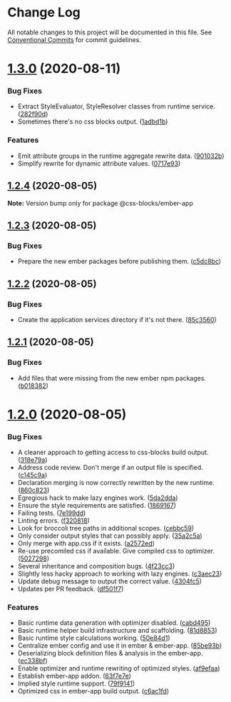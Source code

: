 # Change Log

All notable changes to this project will be documented in this file.
See [Conventional Commits](https://conventionalcommits.org) for commit guidelines.

# [1.3.0](https://github.com/linkedin/css-blocks/tree/master/packages/%40css-blocks/ember-app/compare/v1.2.4...v1.3.0) (2020-08-11)


### Bug Fixes

* Extract StyleEvaluator, StyleResolver classes from runtime service. ([282f90d](https://github.com/linkedin/css-blocks/tree/master/packages/%40css-blocks/ember-app/commit/282f90de9714b36e1b5fdbbdff422005d5ccd257))
* Sometimes there's no css blocks output. ([1adbd1b](https://github.com/linkedin/css-blocks/tree/master/packages/%40css-blocks/ember-app/commit/1adbd1b42c4bb916d6ea8a2c719acd7a99f2d9eb))


### Features

* Emit attribute groups in the runtime aggregate rewrite data. ([901032b](https://github.com/linkedin/css-blocks/tree/master/packages/%40css-blocks/ember-app/commit/901032b940ce4c8ce9ec5af578359bf94e7ae616))
* Simplify rewrite for dynamic attribute values. ([0717e93](https://github.com/linkedin/css-blocks/tree/master/packages/%40css-blocks/ember-app/commit/0717e9365095e49f34857aaa373e8bc0fb69a492))





## [1.2.4](https://github.com/linkedin/css-blocks/tree/master/packages/%40css-blocks/ember-app/compare/v1.2.3...v1.2.4) (2020-08-05)

**Note:** Version bump only for package @css-blocks/ember-app





## [1.2.3](https://github.com/linkedin/css-blocks/tree/master/packages/%40css-blocks/ember-app/compare/v1.2.2...v1.2.3) (2020-08-05)


### Bug Fixes

* Prepare the new ember packages before publishing them. ([c5dc8bc](https://github.com/linkedin/css-blocks/tree/master/packages/%40css-blocks/ember-app/commit/c5dc8bc1e2fc5be413fcdf3fcfff67919a2620f6))





## [1.2.2](https://github.com/linkedin/css-blocks/tree/master/packages/%40css-blocks/ember-app/compare/v1.2.1...v1.2.2) (2020-08-05)


### Bug Fixes

* Create the application services directory if it's not there. ([85c3560](https://github.com/linkedin/css-blocks/tree/master/packages/%40css-blocks/ember-app/commit/85c3560d843fc3e58160a03be5e592aaf9fb5ee4))





## [1.2.1](https://github.com/linkedin/css-blocks/tree/master/packages/%40css-blocks/ember-app/compare/v1.2.0...v1.2.1) (2020-08-05)


### Bug Fixes

* Add files that were missing from the new ember npm packages. ([b018382](https://github.com/linkedin/css-blocks/tree/master/packages/%40css-blocks/ember-app/commit/b0183828bcbf5e0389d05dcdfca2db0e6a320bb8))





# [1.2.0](https://github.com/linkedin/css-blocks/tree/master/packages/%40css-blocks/ember-app/compare/v1.1.2...v1.2.0) (2020-08-05)


### Bug Fixes

* A cleaner approach to getting access to css-blocks build output. ([318e79a](https://github.com/linkedin/css-blocks/tree/master/packages/%40css-blocks/ember-app/commit/318e79a000dde66f3642ba27bb3c879d49cfb7e0))
* Address code review. Don't merge if an output file is specified. ([c145c9a](https://github.com/linkedin/css-blocks/tree/master/packages/%40css-blocks/ember-app/commit/c145c9a1bf0cf1e62a8b14748d5d5a6f16ac2e38))
* Declaration merging is now correctly rewritten by the new runtime. ([860c823](https://github.com/linkedin/css-blocks/tree/master/packages/%40css-blocks/ember-app/commit/860c823bd09e0eedd5a6aecad22caae27704550c))
* Egregious hack to make lazy engines work. ([5da2dda](https://github.com/linkedin/css-blocks/tree/master/packages/%40css-blocks/ember-app/commit/5da2dda124499ff1b543ca79dd44a2b03eede0ba))
* Ensure the style requirements are satisfied. ([1869167](https://github.com/linkedin/css-blocks/tree/master/packages/%40css-blocks/ember-app/commit/18691678c6e5a71140b97bc3d3aaface92796f29))
* Failing tests. ([7e199dd](https://github.com/linkedin/css-blocks/tree/master/packages/%40css-blocks/ember-app/commit/7e199ddd601e5de94a6aa47bbf2fd0bc0309fa89))
* Linting errors. ([f320818](https://github.com/linkedin/css-blocks/tree/master/packages/%40css-blocks/ember-app/commit/f320818491d4abcde8aa227ee032738db817e18a))
* Look for broccoli tree paths in additional scopes. ([cebbc59](https://github.com/linkedin/css-blocks/tree/master/packages/%40css-blocks/ember-app/commit/cebbc59a8e5e0b8eb0c969755e8278934997063f))
* Only consider output styles that can possibly apply. ([35a2c5a](https://github.com/linkedin/css-blocks/tree/master/packages/%40css-blocks/ember-app/commit/35a2c5a6316ec026bb3114fec0f9500b2bb19e2f))
* Only merge with app.css if it exists. ([a2572ed](https://github.com/linkedin/css-blocks/tree/master/packages/%40css-blocks/ember-app/commit/a2572ed3944a8cd6ea9ee3a55aa7114a3eedb84b))
* Re-use precomiled css if available. Give compiled css to optimizer. ([5027298](https://github.com/linkedin/css-blocks/tree/master/packages/%40css-blocks/ember-app/commit/502729859c7768daecceaab276d4cdfa80b24e63))
* Several inheritance and composition bugs. ([4f23cc3](https://github.com/linkedin/css-blocks/tree/master/packages/%40css-blocks/ember-app/commit/4f23cc30774f954938af23821174f112bc9475a6))
* Slightly less hacky approach to working with lazy engines. ([c3aec23](https://github.com/linkedin/css-blocks/tree/master/packages/%40css-blocks/ember-app/commit/c3aec232bd42a58f3811310a71630264598ca865))
* Update debug message to output the correct value. ([4304fc5](https://github.com/linkedin/css-blocks/tree/master/packages/%40css-blocks/ember-app/commit/4304fc509eecbc4d99da62f834cb8f27bee4e27d))
* Updates per PR feedback. ([df501f7](https://github.com/linkedin/css-blocks/tree/master/packages/%40css-blocks/ember-app/commit/df501f76a20afe0b0e5b1d9c69877060f257239c))


### Features

* Basic runtime data generation with optimizer disabled. ([cabd495](https://github.com/linkedin/css-blocks/tree/master/packages/%40css-blocks/ember-app/commit/cabd4957881662c1b7d383c8e173c168c4887f0c))
* Basic runtime helper build infrastructure and scaffolding. ([81d8853](https://github.com/linkedin/css-blocks/tree/master/packages/%40css-blocks/ember-app/commit/81d885340087a627c5b31e20682c37f5d17aed06))
* Basic runtime style calculations working. ([50e84d1](https://github.com/linkedin/css-blocks/tree/master/packages/%40css-blocks/ember-app/commit/50e84d118e8e4a413869589fd85bd78db582c06a))
* Centralize ember config and use it in ember & ember-app. ([85be93b](https://github.com/linkedin/css-blocks/tree/master/packages/%40css-blocks/ember-app/commit/85be93bec7ce0cea26d12eadbf9822ebeab79a6c))
* Deserializing block definition files & analysis in the ember-app. ([ec338bf](https://github.com/linkedin/css-blocks/tree/master/packages/%40css-blocks/ember-app/commit/ec338bf95ff214fcdaa52b619005d6cf36451801))
* Enable optimizer and runtime rewriting of optimized styles. ([af9efaa](https://github.com/linkedin/css-blocks/tree/master/packages/%40css-blocks/ember-app/commit/af9efaaefec64fee3f3643d7acdaad3b756dc8ac))
* Establish ember-app addon. ([63f7e7e](https://github.com/linkedin/css-blocks/tree/master/packages/%40css-blocks/ember-app/commit/63f7e7ef9ae47e3e51570dbf53f5625deb045ed7))
* Implied style runtime support. ([79f9141](https://github.com/linkedin/css-blocks/tree/master/packages/%40css-blocks/ember-app/commit/79f9141aacddf954b6607e54b5724b7aeb82e5df))
* Optimized css in ember-app build output. ([c6ac1fd](https://github.com/linkedin/css-blocks/tree/master/packages/%40css-blocks/ember-app/commit/c6ac1fd93829ef20f2176665405c1c8ead90349a))
